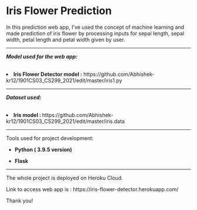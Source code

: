 # Iris Flower Prediction
<p>
  In this prediction web app, I've used the concept of machine learning and made prediction of iris flower by processing inputs for sepal length, sepal width, petal length and petal width given by user.
<p>
  
 <hr>
 
 _**Model used for the web app:**_
 <br>
 <br>
 <li><b> Iris Flower Detector model :</b> https://github.com/Abhishek-kr12/1901CS03_CS299_2021/edit/master/iris1.py
 <br>
 
 <hr>
 
  _**Dataset used:**_
  <br>
  <br>
  <li><b>Iris model : </b> https://github.com/Abhishek-kr12/1901CS03_CS299_2021/edit/master/iris.data
  <br>
  
  <hr>
  
  Tools used for project development:
  <ul>
  <li><p><b>Python ( 3.9.5 version)</b></p>
  <li><p><b>Flask</b></p></li>
  </ul>
  
  <hr>
  
  <p> The whole project is deployed on Heroku Cloud.
  <p> Link to access web app is :
https://iris-flower-detector.herokuapp.com/ </p>
  <p> Thank you!</p>
  
  
  
